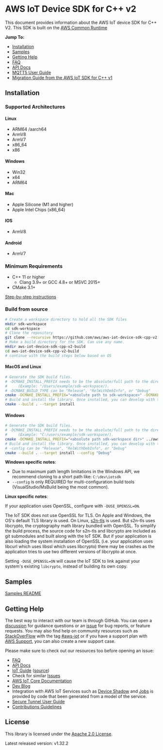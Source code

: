 # AWS IoT Device SDK for C++ v2

This document provides information about the AWS IoT device SDK for C++ V2. This SDK is built on the [AWS Common Runtime](https://docs.aws.amazon.com/sdkref/latest/guide/common-runtime.html)

__Jump To:__

* [Installation](#installation)
* [Samples](./samples)
* [Getting Help](#getting-help)
* [FAQ](./documents/FAQ.md)
* [API Docs](https://aws.github.io/aws-iot-device-sdk-cpp-v2/)
* [MQTT5 User Guide](./documents/MQTT5_Userguide.md)
* [Migration Guide from the AWS IoT SDK for C++ v1](./documents/MIGRATION_GUIDE.md)


## Installation

### Supported Architectures

#### Linux
- ARM64 /aarch64
- ArmV8
- ArmV7
- x86\_64
- x86
#### Windows
- Win32
- x64
- ARM64
#### Mac
- Apple Silicone (M1 and higher)
- Apple Intel Chips (x86\_64)
#### IOS
- ArmV8
#### Android
- ArmV7

### Minimum Requirements
* C++ 11 or higher
    * Clang 3.9+ or GCC 4.8+ or MSVC 2015+
* CMake 3.1+

[Step-by-step instructions](./documents/PREREQUISITES.md)


### Build from source

``` sh
# Create a workspace directory to hold all the SDK files
mkdir sdk-workspace
cd sdk-workspace
# Clone the repository
git clone --recursive https://github.com/aws/aws-iot-device-sdk-cpp-v2.git
# Make a build directory for the SDK. Can use any name.
mkdir aws-iot-device-sdk-cpp-v2-build
cd aws-iot-device-sdk-cpp-v2-build
# continue with the build steps below based on OS
```

#### MacOS and Linux
```sh
# Generate the SDK build files.
# -DCMAKE_INSTALL_PREFIX needs to be the absolute/full path to the directory.
#     (Example: "/Users/example/sdk-workspace/).
# -DCMAKE_BUILD_TYPE can be "Release", "RelWithDebInfo", or "Debug"
cmake -DCMAKE_INSTALL_PREFIX="<absolute path to sdk-workspace>" -DCMAKE_BUILD_TYPE="Debug" ../aws-iot-device-sdk-cpp-v2
# Build and install the library. Once installed, you can develop with the SDK and run the samples
cmake --build . --target install
```

#### Windows
``` sh
# Generate the SDK build files.
# -DCMAKE_INSTALL_PREFIX needs to be the absolute/full path to the directory.
#     (Example: "C:/users/example/sdk-workspace/).
cmake -DCMAKE_INSTALL_PREFIX="<absolute path sdk-workspace dir>" ../aws-iot-device-sdk-cpp-v2
# Build and install the library. Once installed, you can develop with the SDK and run the samples
# -config can be "Release", "RelWithDebInfo", or "Debug"
cmake --build . --target install --config "Debug"
```

**Windows specific notes**:
* Due to maximum path length limitations in the Windows API, we recommend cloning to a short path like: `C:\dev\iotsdk`
* `--config` is only REQUIRED for multi-configuration build tools (VisualStudio/MsBuild being the most common).

**Linux specific notes**:

If your application uses OpenSSL, configure with `-DUSE_OPENSSL=ON`.

The IoT SDK does not use OpenSSL for TLS.
On Apple and Windows, the OS's default TLS library is used.
On Linux, [s2n-tls](https://github.com/aws/s2n-tls) is used.
But s2n-tls uses libcrypto, the cryptography math library bundled with OpenSSL.
To simplify the build process, the source code for s2n-tls and libcrypto are
included as git submodules and built along with the IoT SDK.
But if your application is also loading the system installation of OpenSSL
(i.e. your application uses libcurl which uses libssl which uses libcrypto)
there may be crashes as the application tries to use two different versions of libcrypto at once.

Setting `-DUSE_OPENSSL=ON` will cause the IoT SDK to link against your system's
existing `libcrypto`, instead of building its own copy.

## Samples

[Samples README](./samples)

## Getting Help

The best way to interact with our team is through GitHub. You can open a [discussion](https://github.com/aws/aws-iot-device-sdk-cpp-v2/discussions) for guidance questions or an [issue](https://github.com/aws/aws-iot-device-sdk-cpp-v2/issues/new/choose) for bug reports, or feature requests. You may also find help on community resources such as [StackOverFlow](https://stackoverflow.com/questions/tagged/aws-iot) with the tag [#aws-iot](https://stackoverflow.com/questions/tagged/aws-iot) or if you have a support plan with [AWS Support](https://aws.amazon.com/premiumsupport/), you can also create a new support case.

Please make sure to check out our resources too before opening an issue:

* [FAQ](./documents/FAQ.md)
* [API Docs](https://aws.github.io/aws-iot-device-sdk-cpp-v2/)
* [IoT Guide](https://docs.aws.amazon.com/iot/latest/developerguide/what-is-aws-iot.html) ([source](https://github.com/awsdocs/aws-iot-docs))
* Check for similar [Issues](https://github.com/aws/aws-iot-device-sdk-cpp-v2/issues)
* [AWS IoT Core Documentation](https://docs.aws.amazon.com/iot/)
* [Dev Blog](https://aws.amazon.com/blogs/?awsf.blog-master-iot=category-internet-of-things%23amazon-freertos%7Ccategory-internet-of-things%23aws-greengrass%7Ccategory-internet-of-things%23aws-iot-analytics%7Ccategory-internet-of-things%23aws-iot-button%7Ccategory-internet-of-things%23aws-iot-device-defender%7Ccategory-internet-of-things%23aws-iot-device-management%7Ccategory-internet-of-things%23aws-iot-platform)
* Integration with AWS IoT Services such as
[Device Shadow](https://docs.aws.amazon.com/iot/latest/developerguide/iot-device-shadows.html)
and [Jobs](https://docs.aws.amazon.com/iot/latest/developerguide/iot-jobs.html)
is provided by code that been generated from a model of the service.
* [Secure Tunnel User Guide](./documents/Secure_Tunnel_Userguide.md)
* [Contributions Guidelines](./documents/CONTRIBUTING.md)

## License

This library is licensed under the [Apache 2.0 License](./documents/LICENSE).

Latest released version: v1.32.2
